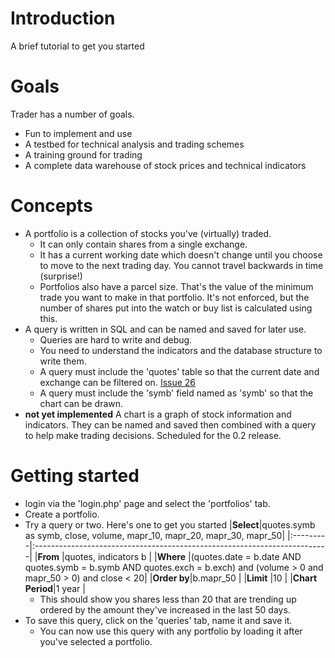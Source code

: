 # Introduction #

A brief tutorial to get you started

# Goals #
Trader has a number of goals.

  * Fun to implement and use
  * A testbed for technical analysis and trading schemes
  * A training ground for trading
  * A complete data warehouse of stock prices and technical indicators

# Concepts #

  * A portfolio is a collection of stocks you've (virtually) traded.
    * It can only contain shares from a single exchange.
    * It has a current working date which doesn't change until you choose to move to the next trading day. You cannot travel backwards in time (surprise!)
    * Portfolios also have a parcel size. That's the value of the minimum trade you want to make in that portfolio. It's not enforced, but the number of shares put into the watch or buy list is calculated using this.
  * A query is written in SQL and can be named and saved for later use.
    * Queries are hard to write and debug.
    * You need to understand the indicators and the database structure to write them.
    * A query must include the 'quotes' table so that the current date and exchange can be filtered on. [Issue 26](http://code.google.com/p/trader-dss/issues/detail?id=26)
    * A query must include the 'symb' field named as 'symb' so that the chart can be drawn.
  * **not yet implemented** A chart is a graph of stock information and indicators. They can be named and saved then combined with a query to help make trading decisions. Scheduled for the 0.2 release.

# Getting started #
  * login via the 'login.php' page and select the 'portfolios' tab.
  * Create a portfolio.
  * Try a query or two. Here's one to get you started
|**Select**|quotes.symb as symb, close, volume, mapr\_10, mapr\_20, mapr\_30, mapr\_50|
|:---------|:-------------------------------------------------------------------------|
|**From**  |quotes, indicators b                                                      |
|**Where** |(quotes.date = b.date AND quotes.symb = b.symb AND quotes.exch = b.exch) and (volume > 0 and mapr\_50 > 0) and close < 20|
|**Order by**|b.mapr\_50                                                                |
|**Limit** |10                                                                        |
|**Chart Period**|1 year                                                                    |
    * This should show you shares less than 20 that are trending up ordered by the amount they've increased in the last 50 days.
  * To save this query, click on the 'queries' tab, name it and save it.
    * You can now use this query with any portfolio by loading it after you've selected a portfolio.
